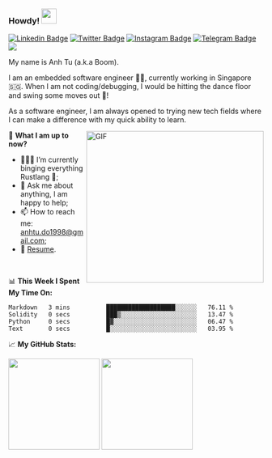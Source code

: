 ### Howdy! <img src="https://raw.githubusercontent.com/MartinHeinz/MartinHeinz/master/wave.gif" width="30px">
[![Linkedin Badge](https://img.shields.io/badge/-LinkedIn-0e76a8?style=flat-square&logo=Linkedin&logoColor=white)](https://www.linkedin.com/in/anhtudo1998/)
[![Twitter Badge](https://img.shields.io/badge/-Twitter-00acee?style=flat-square&logo=Twitter&logoColor=white)](https://twitter.com/V0mitB00m98)
[![Instagram Badge](https://img.shields.io/badge/-Instagram-e4405f?style=flat-square&logo=Instagram&logoColor=white)](https://instagram.com/boomdo_it_since98/)
[![Telegram Badge](https://img.shields.io/badge/-Telegram-0088cc?style=flat-square&logo=Telegram&logoColor=white)](https://t.me/boomdo98)
![](https://visitor-badge.glitch.me/badge?page_id=AnhTuDo1998.AnhTuDo1998)
<!--[![Website Badge](https://img.shields.io/badge/Website-3b5998?style=flat-square&logo=google-chrome&logoColor=white)]() -->
<!--[![Medium Badge](https://img.shields.io/badge/medium-%2312100E.svg?&style=for-square&logo=medium&logoColor=white)](https://gapur-kassym.medium.com/)-->
My name is Anh Tu (a.k.a Boom).

I am an embedded software engineer :man_technologist:, currently working in Singapore :singapore:. When I am not coding/debugging, I would be hitting the dance floor and swing some moves out :man_dancing:!

As a software engineer, I am always opened to trying new tech fields where I can make a difference with my quick ability to learn.

<img align="right" alt="GIF" src="https://c.tenor.com/DBqjevyA2o4AAAAd/bongo-cat-codes.gif" width="350" height="300"/>

:pushpin: **What I am up to now?**

- 👨🏻‍💻 I’m currently binging everything Rustlang 🦀;
- 💬 Ask me about anything, I am happy to help;
- 📫 How to reach me: anhtu.do1998@gmail.com;
- 📝 [Resume](https://anhtudo1998.github.io/).

</br>

📊 **This Week I Spent My Time On:**
<!--START_SECTION:waka-->

```text
Markdown   3 mins          ███████████████████░░░░░░   76.11 %
Solidity   0 secs          ███▒░░░░░░░░░░░░░░░░░░░░░   13.47 %
Python     0 secs          █▓░░░░░░░░░░░░░░░░░░░░░░░   06.47 %
Text       0 secs          █░░░░░░░░░░░░░░░░░░░░░░░░   03.95 %
```

<!--END_SECTION:waka-->

📈 **My GitHub Stats:**

<p>
<img height="180em" src="https://github-readme-stats.vercel.app/api?username=AnhTuDo1998&show_icons=true&hide_border=true&&count_private=true&include_all_commits=true&theme=dracula" />
<img height="180em" src="https://github-readme-stats.vercel.app/api/top-langs/?username=AnhTuDo1998&hide=java,batchfile,TSQL,jupyter%20notebook,c,c%2B%2B&show_icons=true&hide_border=true&layout=compact&langs_count=5&theme=dracula"/>  
</p>
